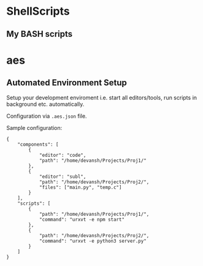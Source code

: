 # ShellScripts
My BASH scripts
---
# aes
## Automated Environment Setup
Setup your development enviroment i.e. start all editors/tools, run scripts in background etc. automatically.

Configuration via ```.aes.json``` file.

Sample configuration:
```
{
	"components": [
		{
			"editor": "code",
			"path": "/home/devansh/Projects/Proj1/"
		},
		{
			"editor": "subl",
			"path": "/home/devansh/Projects/Proj2/",
			"files": ["main.py", "temp.c"]
		}
	],
	"scripts": [
		{
			"path": "/home/devansh/Projects/Proj1/",
			"command": "urxvt -e npm start"
		},
		{
			"path": "/home/devansh/Projects/Proj2/",
			"command": "urxvt -e python3 server.py"
		}
	]
}
```
